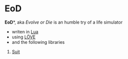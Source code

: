 # EoD

**EoD***, aka *Evolve or Die* is an humble try of a life simulator
* writen in [Lua](https://www.lua.org/)
* using [LÖVE](https://love2d.org/)
* and the following libraries
1. [Suit](https://github.com/vrld/suit)